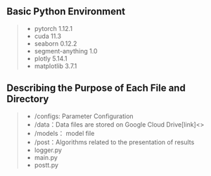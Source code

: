 
## Basic Python Environment

> + pytorch 1.12.1
> + cuda 11.3
> + seaborn 0.12.2
> + segment-anything 1.0
> + plotly 5.14.1
> + matplotlib 3.7.1


## Describing the Purpose of Each File and Directory

> + /configs: Parameter Configuration
> + /data：Data files are stored on Google Cloud Drive[link]<>
> + /models： model file
> + /post：Algorithms related to the presentation of results
> + logger.py
> + main.py
> + postt.py
